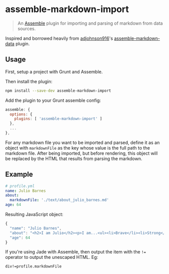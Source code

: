 # assemble-markdown-import

> An [Assemble](http://assemble.io) plugin for importing and parsing of markdown from data sources.

Inspired and borrowed heavily from [adjohnson916](https://github.com/adjohnson916)'s [assemble-markdown-data](https://github.com/adjohnson916/assemble-markdown-data) plugin.

## Usage

First, setup a project with Grunt and Assemble.

Then install the plugin: 

```sh
npm install --save-dev assemble-markdown-import
```

Add the plugin to your Grunt assemble config:

```js
assemble: {
  options: {
    plugins: [ 'assemble-markdown-import' ]
  },
  ...
},
```

For any markdown file you want to be imported and parsed,
define it as an object with `markdownFile` as the key whose value is the full path to the markdown file.
After being imported, but before rendering, this object will be replaced by the HTML that results from parsing the markdown.

## Example

```yml
# profile.yml
name: Julio Barnes
about:
  markdownFile: './text/about_julio_barnes.md'
age: 64
```

Resulting JavaScript object:

```js
{
  "name": "Julio Barnes",
  "about": "<h2>I am Julio</h2><p>I am...<ul><li>Brave</li><li>Strong</li><li>Noble</li></ul><p>I also like pudding.</p>
  "age": 64
}
```

If you're using Jade with Assemble, then output the item with the `!=` operator to output the unescaped HTML. Eg:

```
div!=profile.markdownFile
```
